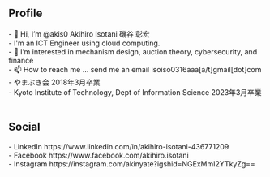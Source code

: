  <h2> Profile </h2>
- 👋 Hi, I’m @akis0 Akihiro Isotani 磯谷 彰宏<br>
- I'm an ICT Engineer using cloud computing. <br>
- 👀 I’m interested in mechanism design, auction theory, cybersecurity, and finance<br>
<!---- 🌱 I’m currently learning---> 
- 📫 How to reach me ... send me an email isoiso0316aaa[a/t]gmail[dot]com<br>
- やまぶき会 2018年3月卒業<br>
- Kyoto Institute of Technology, Dept of Information Science 2023年3月卒業<br>
  <br>
 <h2> Social </h2> 
- LinkedIn https://www.linkedin.com/in/akihiro-isotani-436771209 <br>
- Facebook https://www.facebook.com/akihiro.isotani <br>
- Instagram https://instagram.com/akinyate?igshid=NGExMmI2YTkyZg== <br>

<!--
![Anurag's GitHub stats](https://github-readme-stats.vercel.app/api?username=akis0)
-->


<!---
my experience at University Classes
C: I wrote a simple pseudo－compiler. 
Java: I wrote a small GUI application that follows MVC model and  uses JDBC
Scilab: I wrote some code for Nearest Neighbor Classification and  Naive Bayes classifier
--->


<!---
akis0/akis0 is a ✨ special ✨ repository because its `README.md` (this file) appears on your GitHub profile.
You can click the Preview link to take a look at your changes.
--->
